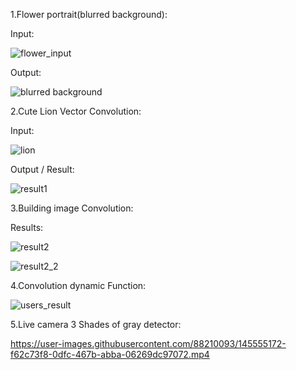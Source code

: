 1.Flower portrait(blurred background):

Input:

![flower_input](https://user-images.githubusercontent.com/88210093/145554798-d12f5ead-08bc-469a-9d8d-570c9d9df610.jpg)

Output:

![blurred background](https://user-images.githubusercontent.com/88210093/145554837-7c3ca60f-15a3-4fac-82d1-7c2f32cea7d6.jpg)


2.Cute Lion Vector Convolution:

Input:

![lion](https://user-images.githubusercontent.com/88210093/145554868-d16dee02-a6c4-4b9c-b208-61809b858899.png)


Output / Result:

![result1](https://user-images.githubusercontent.com/88210093/145554896-60a89774-004e-4990-8585-b1bda3a720d1.jpg)


3.Building image Convolution:

Results:

![result2](https://user-images.githubusercontent.com/88210093/145554993-58430ee5-195c-45bf-8155-e277648e3f1f.jpg)


![result2_2](https://user-images.githubusercontent.com/88210093/145555003-31b5830a-d4d8-4a1b-8192-781da9a937e3.jpg)


4.Convolution dynamic Function:


![users_result](https://user-images.githubusercontent.com/88210093/145555116-5face738-83f8-4010-a7bc-af074124f99c.jpg)


5.Live camera 3 Shades of gray detector:



https://user-images.githubusercontent.com/88210093/145555172-f62c73f8-0dfc-467b-abba-06269dc97072.mp4




